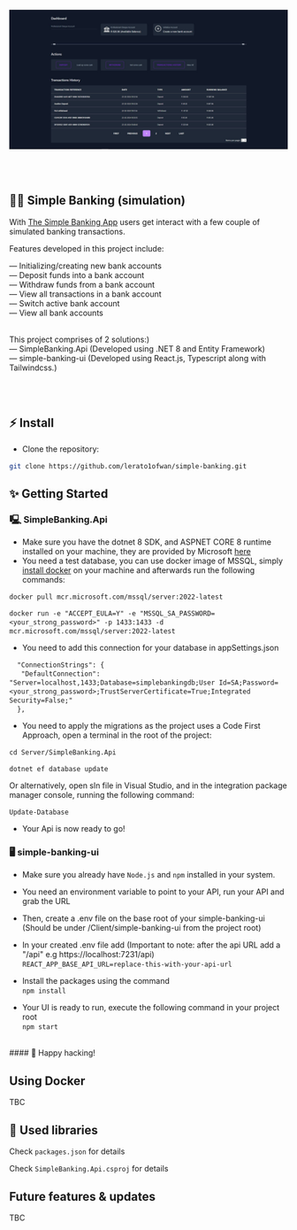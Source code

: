 ![Application screenshot](./Client/simple-banking-ui/public/screenshot.JPG)

<br/>
<br/>

## 🏦🏧 Simple Banking (simulation)

With [The Simple Banking App](https://simple-banking-ui.onrender.com/) users get interact with a few couple of simulated banking transactions.

Features developed in this project include:

— Initializing/creating new bank accounts<br />
— Deposit funds into a bank account<br />
— Withdraw funds from a bank account<br />
— View all transactions in a bank account<br />
— Switch active bank account<br />
— View all bank accounts<br />
<br />

This project comprises of 2 solutions:)<br />
— SimpleBanking.Api (Developed using .NET 8 and Entity Framework)<br />
— simple-banking-ui (Developed using React.js, Typescript along with Tailwindcss.)

<br/>

<br/>

## ⚡ Install

- Clone the repository:
```bash
git clone https://github.com/lerato1ofwan/simple-banking.git

```

## ✨ Getting Started

### 🖳 SimpleBanking.Api
- Make sure you have the dotnet 8 SDK, and ASPNET CORE 8 runtime installed on your machine, they are provided by Microsoft [here](https://dotnet.microsoft.com/en-us/download/dotnet/8.0)
- You need a test database, you can use docker image of MSSQL, simply [install docker](https://docs.docker.com/engine/install/) on your machine and afterwards run the following commands:
``` 
docker pull mcr.microsoft.com/mssql/server:2022-latest
```
``` 
docker run -e "ACCEPT_EULA=Y" -e "MSSQL_SA_PASSWORD=<your_strong_password>" -p 1433:1433 -d mcr.microsoft.com/mssql/server:2022-latest 
```
- You need to add this connection for your database in appSettings.json
```
  "ConnectionStrings": {
   "DefaultConnection": "Server=localhost,1433;Database=simplebankingdb;User Id=SA;Password=<your_strong_password>;TrustServerCertificate=True;Integrated Security=False;"
  },
```
- You need to apply the migrations as the project uses a Code First Approach, open a terminal in the root of the project:
```
cd Server/SimpleBanking.Api
```
```
dotnet ef database update
```
Or alternatively, open sln file in Visual Studio, and in the integration package manager console, running the following command:
```
Update-Database
```

- Your Api is now ready to go!

### 🖥 simple-banking-ui

- Make sure you already have `Node.js` and `npm` installed in your system.
- You need an environment variable to point to your API, run your API and grab the URL
- Then, create a .env file on the base root of your simple-banking-ui (Should be under /Client/simple-banking-ui from the project root)
- In your created .env file add (Important to note: after the api URL add a "/api" e.g https://localhost:7231/api) </br >
`
REACT_APP_BASE_API_URL=replace-this-with-your-api-url
`
- Install the packages using the command <br />
 `npm install`


- Your UI is ready to run, execute the following command in your project root <br />
 `npm start`
</br >
#### 🚀 Happy hacking!
</br >

## Using Docker
TBC

## 📙 Used libraries

Check `packages.json` for details

Check `SimpleBanking.Api.csproj` for details

## Future features & updates
TBC
